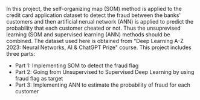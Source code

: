 
In this project, the self-organizing map (SOM) method is applied to the credit card application dataset to detect the fraud between the banks' customers and then artificial nerual network (ANN) is applied  to predict the probability that each customer cheated or not. Thus the unsuprevised learning (SOM and supervised learning (ANN) methods should be combined. The dataset used here is obtained from "Deep Learning A-Z 2023: Neural Networks, AI & ChatGPT Prize" course. This project includes three parts:

*  Part 1: Implementing SOM to detect the fraud flag
*  Part 2: Going from Unsupervised to Supervised Deep Learning by using fraud flag as target
*  Part 3: Implementing ANN to estimate the probability of fraud for each customer
